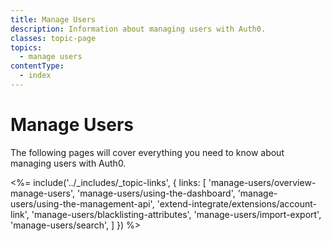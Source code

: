 ```yaml
---
title: Manage Users
description: Information about managing users with Auth0.
classes: topic-page
topics:
  - manage users
contentType:
  - index
---
```

# Manage Users

The following pages will cover everything you need to know about managing users with Auth0. 

<%= include('../_includes/_topic-links', { links: [
  'manage-users/overview-manage-users',
  'manage-users/using-the-dashboard',
  'manage-users/using-the-management-api',
  'extend-integrate/extensions/account-link',
  'manage-users/blacklisting-attributes',
  'manage-users/import-export',
  'manage-users/search',
] }) %>